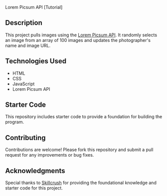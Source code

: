 Lorem Picsum API [Tutorial]

## Description 
This project pulls images using the [Lorem Picsum API](https://picsum.photos/). It randomly selects an image from an array of 100 images and updates the photographer's name and image URL.

## Technologies Used
- HTML
- CSS
- JavaScript
- Lorem Picsum API

## Starter Code
This repository includes starter code to provide a foundation for building the program.

## Contributing
Contributions are welcome! Please fork this repository and submit a pull request for any improvements or bug fixes.

## Acknowledgments
Special thanks to [Skillcrush](https://skillcrush.com) for providing the foundational knowledge and starter code for this project.


